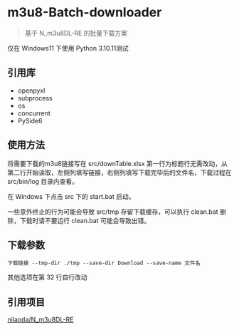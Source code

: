 # m3u8-Batch-downloader

> 基于 N_m3u8DL-RE 的批量下载方案

仅在 Windows11 下使用 Python 3.10.11测试

## 引用库

- openpyxl
- subprocess
- os
- concurrent
- PySide6

## 使用方法

将需要下载的m3u8链接写在 src/downTable.xlsx 第一行为标题行无需改动，从第二行开始读取，左侧列填写链接，右侧列填写下载完毕后的文件名，下载过程在 src/bin/log 目录内查看。

在 Windows 下点击 src 下的 start.bat 启动。

一些意外终止的行为可能会导致 src/tmp 存留下载缓存，可以执行 clean.bat 删除，下载时请不要运行 clean.bat 可能会导致出错。

## 下载参数

`下载链接 --tmp-dir ./tmp --save-dir Download --save-name 文件名`

其他选项在第 32 行自行改动

## 引用项目

[nilaoda/N_m3u8DL-RE](https://github.com/nilaoda/N_m3u8DL-RE)
